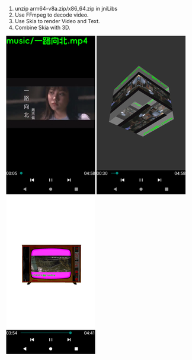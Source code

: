 1. unzip arm64-v8a.zip/x86_64.zip in jniLibs
2. Use FFmpeg to decode video.
3. Use Skia to render Video and Text.
4. Combine Skia with 3D.

![image](https://github.com/tanpuer/FFmpegPlayer/blob/master/example.png)
![image](https://github.com/tanpuer/FFmpegPlayer/blob/master/example2.png)
![image](https://github.com/tanpuer/FFmpegPlayer/blob/master/example3.png)